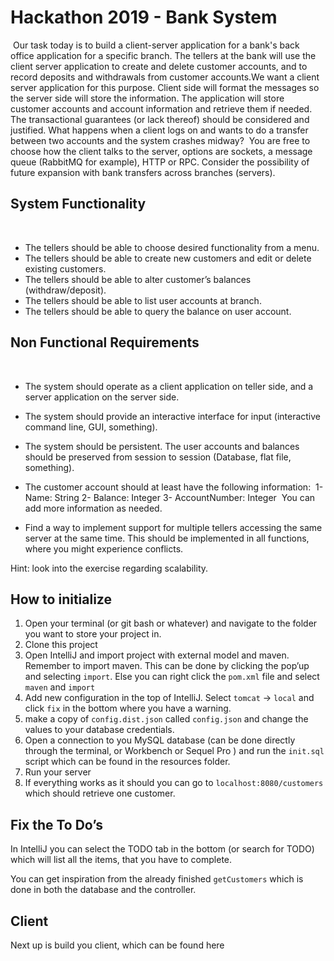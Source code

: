 # Hackathon 2019 - Bank System
​
Our task today is to build a client-server application for a bank's back office application for a specific branch. The tellers at the bank will use the client server application to create and delete customer accounts, and to record deposits and withdrawals from customer accounts.
​
We want a client server application for this purpose. Client side will format the messages so the server side will store the information. The application will store customer accounts and account information and retrieve them if needed. 
​
The transactional guarantees (or lack thereof) should be considered and justified. What happens when a client logs on and wants to do a transfer between two accounts and the system crashes midway? 
​
You are free to choose how the client talks to the server, options are sockets, a message queue (RabbitMQ for example), HTTP or RPC. Consider the possibility of future expansion with bank transfers across branches (servers). 
​
## System Functionality
​
- The tellers should be able to choose desired functionality from a menu.
- The tellers should be able to create new customers and edit or delete existing customers. 
- The tellers should be able to alter customer’s balances (withdraw/deposit).
- The tellers should be able to list user accounts at branch.
- The tellers should be able to query the balance on user account.
​
## Non Functional Requirements
​
- The system should operate as a client application on teller side, and a server application on the server side.
- The system should provide an interactive interface for input (interactive command line, GUI, something).
- The system should be persistent. The user accounts and balances should be preserved from session to session (Database, flat file, something). 
- The customer account should at least have the following information: 
​
1- Name: String
2- Balance: Integer
3- AccountNumber: Integer 
​
You can add more information as needed.

- Find a way to implement support for multiple tellers accessing the same server at the same time. This should be implemented in all functions, where you might experience conflicts.

Hint: look into the exercise regarding scalability.  

## How to initialize
1. Open your terminal (or git bash or whatever) and navigate to the folder you want to store your project in.
2. Clone this project
3. Open IntelliJ and import project with external model and maven. Remember to import maven. This can be done by clicking the pop’up and selecting `import`. Else you can right click the `pom.xml` file and select `maven` and `import`
4. Add new configuration in the top of IntelliJ. Select `tomcat` → `local` and click `fix` in the bottom where you have a warning. 
5. make a copy of `config.dist.json` called `config.json` and change the values to your database credentials.
6. Open a connection to you MySQL database (can be done directly through the terminal, or Workbench or Sequel Pro ) and run the `init.sql` script which can be found in the resources folder.
7. Run your server
8. If everything works as it should you can go to `localhost:8080/customers` which should retrieve one customer.

## Fix the To Do’s 
In IntelliJ you can select the TODO tab in the bottom (or search for TODO) which will list all the items, that you have to complete. 

You can get inspiration from the already finished `getCustomers` which is done in both the database and the controller. 

## Client
Next up is build you client, which can be found here <github-link>
